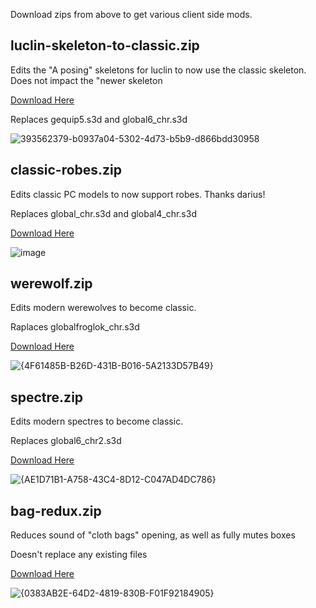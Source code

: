 Download zips from above to get various client side mods.

## luclin-skeleton-to-classic.zip
Edits the "A posing" skeletons for luclin to now use the classic skeleton. Does not impact the "newer skeleton

[Download Here](https://github.com/xackery/clientmods/blob/main/classic-robes.zip)

Replaces gequip5.s3d and global6_chr.s3d

![393562379-b0937a04-5302-4d73-b5b9-d866bdd30958](https://github.com/user-attachments/assets/30e3c537-0481-46e3-ba22-0314f0d59f79)

## classic-robes.zip
Edits classic PC models to now support robes. Thanks darius!

Replaces global_chr.s3d and global4_chr.s3d

[Download Here](https://github.com/xackery/clientmods/blob/main/luclin-skeleton-to-classic.zip)

![image](https://github.com/user-attachments/assets/e865325e-ae34-4cb2-9bea-c292e3591158)

## werewolf.zip

Edits modern werewolves to become classic.

Raplaces globalfroglok_chr.s3d

[Download Here](https://github.com/xackery/clientmods/blob/main/werewolf.zip)

![{4F61485B-B26D-431B-B016-5A2133D57B49}](https://github.com/user-attachments/assets/8d39f69e-676a-4c77-92e4-5ccce13131ad)

## spectre.zip

Edits modern spectres to become classic.

Replaces global6_chr2.s3d

[Download Here](https://github.com/xackery/clientmods/blob/main/spectre.zip)

![{AE1D71B1-A758-43C4-8D12-C047AD4DC786}](https://github.com/user-attachments/assets/751ecd97-b530-42ac-b191-34ca2a67bd15)

## bag-redux.zip

Reduces sound of "cloth bags" opening, as well as fully mutes boxes

Doesn't replace any existing files

[Download Here](https://github.com/xackery/clientmods/blob/main/bag-redux.zip)

![{0383AB2E-64D2-4819-830B-F01F92184905}](https://github.com/user-attachments/assets/6ec1f10b-0c8f-4aa0-a3b9-712e19101b70)
